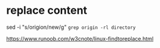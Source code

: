 # replace content
sed -i "s/origion/new/g" `grep origin -rl directory`

https://www.runoob.com/w3cnote/linux-findtoreplace.html